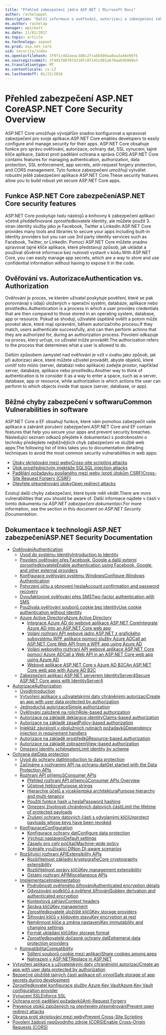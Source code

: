```yaml
---
title: "Přehled zabezpečení jádra ASP.NET | Microsoft Docs"
author: rachelappel
description: "Další informace o ověřování, autorizaci a zabezpečení základy v ASP.NET Core"
ms.author: rachelap
manager: wpickett
ms.date: 11/01/2017
ms.topic: article
ms.technology: aspnet
ms.prod: asp.net-core
uid: security/index
ms.openlocfilehash: 3f0f1c402aeac388c2fcabb509aa8aa3a46e95f5
ms.sourcegitcommit: 3f491f887074310fc0f145cd01a670aa63b969e3
ms.translationtype: MT
ms.contentlocale: cs-CZ
ms.lasthandoff: 01/22/2018
---
```

# <a name="aspnet-core-security-overview"></a><span data-ttu-id="5297c-103">Přehled zabezpečení ASP.NET Core</span><span class="sxs-lookup"><span data-stu-id="5297c-103">ASP.NET Core Security Overview</span></span>

<span data-ttu-id="5297c-104">ASP.NET Core umožňuje vývojářům snadno konfigurovat a spravovat zabezpečení pro svoje aplikace.</span><span class="sxs-lookup"><span data-stu-id="5297c-104">ASP.NET Core enables developers to easily configure and manage security for their apps.</span></span> <span data-ttu-id="5297c-105">ASP.NET Core obsahuje funkce pro správu ověřování, autorizace, ochrany dat, SSL vynucení, tajné klíče aplikace, žádost proti padělání ochrana a správa CORS.</span><span class="sxs-lookup"><span data-stu-id="5297c-105">ASP.NET Core contains features for managing authentication, authorization, data protection, SSL enforcement, app secrets, anti-request forgery protection, and CORS management.</span></span> <span data-ttu-id="5297c-106">Tyto funkce zabezpečení umožňují vytvářet robustní ještě zabezpečení aplikace ASP.NET Core.</span><span class="sxs-lookup"><span data-stu-id="5297c-106">These security features allow you to build robust yet secure ASP.NET Core apps.</span></span> 

## <a name="aspnet-core-security-features"></a><span data-ttu-id="5297c-107">Funkce ASP.NET Core zabezpečení</span><span class="sxs-lookup"><span data-stu-id="5297c-107">ASP.NET Core security features</span></span>

<span data-ttu-id="5297c-108">ASP.NET Core poskytuje řadu nástrojů a knihovny k zabezpečení aplikací včetně předdefinované zprostředkovatele Identity, ale můžete použít 3. stran identity služby jako je Facebook, Twitter a LinkedIn.</span><span class="sxs-lookup"><span data-stu-id="5297c-108">ASP.NET Core provides many tools and libraries to secure your apps including built-in Identity providers but you can use 3rd party identity services such as Facebook, Twitter, or LinkedIn.</span></span> <span data-ttu-id="5297c-109">Pomocí ASP.NET Core můžete snadno spravovat tajné klíče aplikace, které představují způsob, jak ukládat a používat důvěrné informace bez nutnosti vystavit v kódu.</span><span class="sxs-lookup"><span data-stu-id="5297c-109">With ASP.NET Core, you can easily manage app secrets, which are a way to store and use confidential information without having to expose it in the code.</span></span> 

## <a name="authentication-vs-authorization"></a><span data-ttu-id="5297c-110">Ověřování vs. Autorizace</span><span class="sxs-lookup"><span data-stu-id="5297c-110">Authentication vs. Authorization</span></span>

<span data-ttu-id="5297c-111">Ověřování je proces, ve kterém uživatel poskytuje pověření, které se pak porovnávají s údajů uložených v operační systém, databáze, aplikace nebo prostředku.</span><span class="sxs-lookup"><span data-stu-id="5297c-111">Authentication is a process in which a user provides credentials that are then compared to those stored in an operating system, database, app or resource.</span></span> <span data-ttu-id="5297c-112">Pokud se shodují, uživatelé úspěšně ověřit a potom může provést akce, které mají oprávnění, během autorizačního procesu.</span><span class="sxs-lookup"><span data-stu-id="5297c-112">If they match, users authenticate successfully, and can then perform actions that they are authorized for, during an authorization process.</span></span> <span data-ttu-id="5297c-113">Povolení odkazuje na proces, který určuje, co uživatel může provádět.</span><span class="sxs-lookup"><span data-stu-id="5297c-113">The authorization refers to the process that determines what a user is allowed to do.</span></span> 

<span data-ttu-id="5297c-114">Dalším způsobem zamyslet nad ověřování je vzít v úvahu jako způsob, jak při autorizaci akce, které můžete uživatel provádět, abyste objektů, které uvnitř toto místo (server, databázi nebo aplikace) zadejte prostor, například server, databáze, aplikace nebo prostředku.</span><span class="sxs-lookup"><span data-stu-id="5297c-114">Another way to think of authentication is to consider it as a way to enter a space, such as a server, database, app or resource, while authorization is which actions the user can perform to which objects inside that space (server, database, or app).</span></span>

## <a name="common-vulnerabilities-in-software"></a><span data-ttu-id="5297c-115">Běžné chyby zabezpečení v softwaru</span><span class="sxs-lookup"><span data-stu-id="5297c-115">Common Vulnerabilities in software</span></span>

<span data-ttu-id="5297c-116">ASP.NET Core a EF obsahují funkce, které vám pomohou zabezpečit vaše aplikace a zabránit porušení zabezpečení.</span><span class="sxs-lookup"><span data-stu-id="5297c-116">ASP.NET Core and EF contain features that help you secure your apps and prevent security breaches.</span></span> <span data-ttu-id="5297c-117">Následující seznam odkazů přejdete k dokumentaci s podrobnostmi o techniky předejdete nejběžnějších chyb zabezpečení ve službě web apps:</span><span class="sxs-lookup"><span data-stu-id="5297c-117">The following list of links takes you to documentation detailing techniques to avoid the most common security vulnerabilities in web apps:</span></span>

* [<span data-ttu-id="5297c-118">Útoky skriptování mezi weby</span><span class="sxs-lookup"><span data-stu-id="5297c-118">Cross-site scripting attacks</span></span>](https://docs.microsoft.com/aspnet/core/security/cross-site-scripting)
* [<span data-ttu-id="5297c-119">Útok prostřednictvím injektáže SQL</span><span class="sxs-lookup"><span data-stu-id="5297c-119">SQL injection attacks</span></span>](https://docs.microsoft.com/ef/core/querying/raw-sql)
* [<span data-ttu-id="5297c-120">Padělání požadavku posílaného mezi weby (proti útokům CSRF)</span><span class="sxs-lookup"><span data-stu-id="5297c-120">Cross-Site Request Forgery (CSRF)</span></span>](https://docs.microsoft.com/aspnet/core/security/anti-request-forgery)
* [<span data-ttu-id="5297c-121">Otevřete přesměrování útoky</span><span class="sxs-lookup"><span data-stu-id="5297c-121">Open redirect attacks</span></span>](https://docs.microsoft.com/aspnet/core/security/preventing-open-redirects)

<span data-ttu-id="5297c-122">Existují další chyby zabezpečení, které byste měli vědět.</span><span class="sxs-lookup"><span data-stu-id="5297c-122">There are more vulnerabilities that you should be aware of.</span></span> <span data-ttu-id="5297c-123">Další informace najdete v části v tomto dokumentu na *ASP.NET zabezpečení dokumentaci*.</span><span class="sxs-lookup"><span data-stu-id="5297c-123">For more information, see the section in this document on *ASP.NET Security Documentation*.</span></span> 

## <a name="aspnet-security-documentation"></a><span data-ttu-id="5297c-124">Dokumentace k technologii ASP.NET zabezpečení</span><span class="sxs-lookup"><span data-stu-id="5297c-124">ASP.NET Security Documentation</span></span>

*   [<span data-ttu-id="5297c-125">Ověřování</span><span class="sxs-lookup"><span data-stu-id="5297c-125">Authentication</span></span>](authentication/index.md)
    *   [<span data-ttu-id="5297c-126">Úvod do systému Identity</span><span class="sxs-lookup"><span data-stu-id="5297c-126">Introduction to Identity</span></span>](authentication/identity.md)
    *   [<span data-ttu-id="5297c-127">Povolení ověřování přes Facebook, Google a další externí zprostředkovatele</span><span class="sxs-lookup"><span data-stu-id="5297c-127">Enable authentication using Facebook, Google, and other external providers</span></span>](authentication/social/index.md)
    * [<span data-ttu-id="5297c-128">Konfigurace ověřování systému Windows</span><span class="sxs-lookup"><span data-stu-id="5297c-128">Configure Windows Authentication</span></span>](authentication/windowsauth.md)
    *   [<span data-ttu-id="5297c-129">Potvrzení účtu a obnovení hesla</span><span class="sxs-lookup"><span data-stu-id="5297c-129">Account confirmation and password recovery</span></span>](authentication/accconfirm.md)
    *   [<span data-ttu-id="5297c-130">Dvoufaktorové ověřování přes SMS</span><span class="sxs-lookup"><span data-stu-id="5297c-130">Two-factor authentication with SMS</span></span>](authentication/2fa.md) 
    *   [<span data-ttu-id="5297c-131">Používala ověřování souborů cookie bez Identity</span><span class="sxs-lookup"><span data-stu-id="5297c-131">Use cookie authentication without Identity</span></span>](authentication/cookie.md)
    *   [<span data-ttu-id="5297c-132">Azure Active Directory</span><span class="sxs-lookup"><span data-stu-id="5297c-132">Azure Active Directory</span></span>](authentication/azure-active-directory/index.md)
        *   [<span data-ttu-id="5297c-133">Integrace Azure AD do webové aplikace ASP.NET Core</span><span class="sxs-lookup"><span data-stu-id="5297c-133">Integrate Azure AD into an ASP.NET Core web app</span></span>](https://azure.microsoft.com/documentation/samples/active-directory-dotnet-webapp-openidconnect-aspnetcore/)
        *   [<span data-ttu-id="5297c-134">Volání rozhraní API webové jádro ASP.NET z grafického subsystému WPF aplikace pomocí služby Azure AD</span><span class="sxs-lookup"><span data-stu-id="5297c-134">Call an ASP.NET Core Web API from a WPF app using Azure AD</span></span>](https://azure.microsoft.com/documentation/samples/active-directory-dotnet-native-aspnetcore/)
        *   [<span data-ttu-id="5297c-135">Volání webového rozhraní API webové aplikace ASP.NET Core pomocí Azure AD</span><span class="sxs-lookup"><span data-stu-id="5297c-135">Call a Web API in an ASP.NET Core web app using Azure AD</span></span>](https://azure.microsoft.com/documentation/samples/active-directory-dotnet-webapp-webapi-openidconnect-aspnetcore/)
        *   [<span data-ttu-id="5297c-136">Webové aplikace ASP.NET Core s Azure AD B2C</span><span class="sxs-lookup"><span data-stu-id="5297c-136">An ASP.NET Core web app with Azure AD B2C</span></span>](https://azure.microsoft.com/resources/samples/active-directory-b2c-dotnetcore-webapp/)
    *   [<span data-ttu-id="5297c-137">Zabezpečení aplikací ASP.NET serverem IdentityServer4</span><span class="sxs-lookup"><span data-stu-id="5297c-137">Secure ASP.NET Core apps with IdentityServer4</span></span>](https://identityserver4.readthedocs.io)
*   [<span data-ttu-id="5297c-138">Autorizace</span><span class="sxs-lookup"><span data-stu-id="5297c-138">Authorization</span></span>](authorization/index.md)
    *   [<span data-ttu-id="5297c-139">Úvod</span><span class="sxs-lookup"><span data-stu-id="5297c-139">Introduction</span></span>](authorization/introduction.md)
    *   [<span data-ttu-id="5297c-140">Vytvoření aplikace s uživatelskými daty chráněnými autorizací</span><span class="sxs-lookup"><span data-stu-id="5297c-140">Create an app with user data protected by authorization</span></span>](xref:security/authorization/secure-data)
    *   [<span data-ttu-id="5297c-141">Jednoduchá autorizace</span><span class="sxs-lookup"><span data-stu-id="5297c-141">Simple authorization</span></span>](authorization/simple.md)
    *   [<span data-ttu-id="5297c-142">Ověřování založené na rolích</span><span class="sxs-lookup"><span data-stu-id="5297c-142">Role-based authorization</span></span>](authorization/roles.md)
    *   [<span data-ttu-id="5297c-143">Autorizace na základě deklarace identity</span><span class="sxs-lookup"><span data-stu-id="5297c-143">Claims-based authorization</span></span>](authorization/claims.md)
    *   [<span data-ttu-id="5297c-144">Autorizace na základě zásad</span><span class="sxs-lookup"><span data-stu-id="5297c-144">Policy-based authorization</span></span>](authorization/policies.md)
    *   [<span data-ttu-id="5297c-145">Injektáž závislostí v obslužných rutinách požadavků</span><span class="sxs-lookup"><span data-stu-id="5297c-145">Dependency injection in requirement handlers</span></span>](authorization/dependencyinjection.md)
    *   [<span data-ttu-id="5297c-146">Autorizace na základě prostředků</span><span class="sxs-lookup"><span data-stu-id="5297c-146">Resource-based authorization</span></span>](authorization/resourcebased.md)
    *   [<span data-ttu-id="5297c-147">Autorizace na základě zobrazení</span><span class="sxs-lookup"><span data-stu-id="5297c-147">View-based authorization</span></span>](authorization/views.md)
    *   [<span data-ttu-id="5297c-148">Omezení identity schématem</span><span class="sxs-lookup"><span data-stu-id="5297c-148">Limit identity by scheme</span></span>](authorization/limitingidentitybyscheme.md)
*   [<span data-ttu-id="5297c-149">Ochrana dat</span><span class="sxs-lookup"><span data-stu-id="5297c-149">Data protection</span></span>](data-protection/index.md)
    *   [<span data-ttu-id="5297c-150">Úvod do ochrany dat</span><span class="sxs-lookup"><span data-stu-id="5297c-150">Introduction to data protection</span></span>](data-protection/introduction.md)
    *   [<span data-ttu-id="5297c-151">Začínáme s rozhraními API na ochranu dat</span><span class="sxs-lookup"><span data-stu-id="5297c-151">Get started with the Data Protection APIs</span></span>](data-protection/using-data-protection.md)
    *   [<span data-ttu-id="5297c-152">Rozhraní API příjemců</span><span class="sxs-lookup"><span data-stu-id="5297c-152">Consumer APIs</span></span>](data-protection/consumer-apis/index.md)
        *   [<span data-ttu-id="5297c-153">Přehled rozhraní API příjemců</span><span class="sxs-lookup"><span data-stu-id="5297c-153">Consumer APIs Overview</span></span>](data-protection/consumer-apis/overview.md)
        *   [<span data-ttu-id="5297c-154">Účelové řetězce</span><span class="sxs-lookup"><span data-stu-id="5297c-154">Purpose strings</span></span>](data-protection/consumer-apis/purpose-strings.md)
        *   [<span data-ttu-id="5297c-155">Hierarchie účelů a víceklientská architektura</span><span class="sxs-lookup"><span data-stu-id="5297c-155">Purpose hierarchy and multi-tenancy</span></span>](data-protection/consumer-apis/purpose-strings-multitenancy.md)
        *   [<span data-ttu-id="5297c-156">Použití funkce hash u hesla</span><span class="sxs-lookup"><span data-stu-id="5297c-156">Password hashing</span></span>](data-protection/consumer-apis/password-hashing.md)
        *   [<span data-ttu-id="5297c-157">Omezení životnosti chráněných datových částí</span><span class="sxs-lookup"><span data-stu-id="5297c-157">Limit the lifetime of protected payloads</span></span>](data-protection/consumer-apis/limited-lifetime-payloads.md)
        *   [<span data-ttu-id="5297c-158">Zrušení ochrany datových částí s odvolanými klíči</span><span class="sxs-lookup"><span data-stu-id="5297c-158">Unprotect payloads whose keys have been revoked</span></span>](data-protection/consumer-apis/dangerous-unprotect.md)
    *   [<span data-ttu-id="5297c-159">Konfigurace</span><span class="sxs-lookup"><span data-stu-id="5297c-159">Configuration</span></span>](data-protection/configuration/index.md)
        *   [<span data-ttu-id="5297c-160">Konfigurace ochrany dat</span><span class="sxs-lookup"><span data-stu-id="5297c-160">Configure data protection</span></span>](data-protection/configuration/overview.md)
        *   [<span data-ttu-id="5297c-161">Výchozí nastavení</span><span class="sxs-lookup"><span data-stu-id="5297c-161">Default settings</span></span>](data-protection/configuration/default-settings.md)
        *   [<span data-ttu-id="5297c-162">Zásady pro celý počítač</span><span class="sxs-lookup"><span data-stu-id="5297c-162">Machine-wide policy</span></span>](data-protection/configuration/machine-wide-policy.md)
        *   [<span data-ttu-id="5297c-163">Scénáře využívající DI</span><span class="sxs-lookup"><span data-stu-id="5297c-163">Non DI-aware scenarios</span></span>](data-protection/configuration/non-di-scenarios.md)
    *   [<span data-ttu-id="5297c-164">Rozšiřující rozhraní API</span><span class="sxs-lookup"><span data-stu-id="5297c-164">Extensibility APIs</span></span>](data-protection/extensibility/index.md)
        *   [<span data-ttu-id="5297c-165">Rozšiřitelnost základní kryptografie</span><span class="sxs-lookup"><span data-stu-id="5297c-165">Core cryptography extensibility</span></span>](data-protection/extensibility/core-crypto.md)
        *   [<span data-ttu-id="5297c-166">Rozšiřitelnost správy klíčů</span><span class="sxs-lookup"><span data-stu-id="5297c-166">Key management extensibility</span></span>](data-protection/extensibility/key-management.md)
        *   [<span data-ttu-id="5297c-167">Ostatní rozhraní API</span><span class="sxs-lookup"><span data-stu-id="5297c-167">Miscellaneous APIs</span></span>](data-protection/extensibility/misc-apis.md)
    *   [<span data-ttu-id="5297c-168">Implementace</span><span class="sxs-lookup"><span data-stu-id="5297c-168">Implementation</span></span>](data-protection/implementation/index.md)
        *   [<span data-ttu-id="5297c-169">Podrobnosti ověřeného šifrování</span><span class="sxs-lookup"><span data-stu-id="5297c-169">Authenticated encryption details</span></span>](data-protection/implementation/authenticated-encryption-details.md)
        *   [<span data-ttu-id="5297c-170">Odvozování podklíčů a ověřené šifrování</span><span class="sxs-lookup"><span data-stu-id="5297c-170">Subkey derivation and authenticated encryption</span></span>](data-protection/implementation/subkeyderivation.md)
        *   [<span data-ttu-id="5297c-171">Kontextová záhlaví</span><span class="sxs-lookup"><span data-stu-id="5297c-171">Context headers</span></span>](data-protection/implementation/context-headers.md)
        *   [<span data-ttu-id="5297c-172">Správa klíčů</span><span class="sxs-lookup"><span data-stu-id="5297c-172">Key management</span></span>](data-protection/implementation/key-management.md)
        *   [<span data-ttu-id="5297c-173">Zprostředkovatelé úložiště klíčů</span><span class="sxs-lookup"><span data-stu-id="5297c-173">Key storage providers</span></span>](data-protection/implementation/key-storage-providers.md)
        *   [<span data-ttu-id="5297c-174">Šifrování klíčů v klidovém stavu</span><span class="sxs-lookup"><span data-stu-id="5297c-174">Key encryption at rest</span></span>](data-protection/implementation/key-encryption-at-rest.md)
        *   [<span data-ttu-id="5297c-175">Neměnnost klíče a změna nastavení</span><span class="sxs-lookup"><span data-stu-id="5297c-175">Key immutability and changing settings</span></span>](data-protection/implementation/key-immutability.md)
        *   [<span data-ttu-id="5297c-176">Formát ukládání klíčů</span><span class="sxs-lookup"><span data-stu-id="5297c-176">Key storage format</span></span>](data-protection/implementation/key-storage-format.md)
        *   [<span data-ttu-id="5297c-177">Zprostředkovatelé dočasné ochrany dat</span><span class="sxs-lookup"><span data-stu-id="5297c-177">Ephemeral data protection providers</span></span>](data-protection/implementation/key-storage-ephemeral.md)
    *   [<span data-ttu-id="5297c-178">Kompatibilita</span><span class="sxs-lookup"><span data-stu-id="5297c-178">Compatibility</span></span>](data-protection/compatibility/index.md)
        *   [<span data-ttu-id="5297c-179">Sdílení souborů cookie mezi aplikací</span><span class="sxs-lookup"><span data-stu-id="5297c-179">Share cookies among apps</span></span>](data-protection/compatibility/cookie-sharing.md)
        *   [<span data-ttu-id="5297c-180">Nahrazení <machineKey> v ASP.NET</span><span class="sxs-lookup"><span data-stu-id="5297c-180">Replace <machineKey> in ASP.NET</span></span>](data-protection/compatibility/replacing-machinekey.md)
*   [<span data-ttu-id="5297c-181">Vytvoření aplikace s uživatelskými daty chráněnými autorizací</span><span class="sxs-lookup"><span data-stu-id="5297c-181">Create an app with user data protected by authorization</span></span>](xref:security/authorization/secure-data)
*   [<span data-ttu-id="5297c-182">Bezpečné úložiště tajných částí aplikace při vývoji</span><span class="sxs-lookup"><span data-stu-id="5297c-182">Safe storage of app secrets during development</span></span>](app-secrets.md)
*   [<span data-ttu-id="5297c-183">Zprostředkovatel konfigurace služby Azure Key Vault</span><span class="sxs-lookup"><span data-stu-id="5297c-183">Azure Key Vault configuration provider</span></span>](key-vault-configuration.md)
*   [<span data-ttu-id="5297c-184">Vynucení SSL</span><span class="sxs-lookup"><span data-stu-id="5297c-184">Enforce SSL</span></span>](enforcing-ssl.md)
*   [<span data-ttu-id="5297c-185">Ochrana proti padělání požadavků</span><span class="sxs-lookup"><span data-stu-id="5297c-185">Anti-Request Forgery</span></span>](anti-request-forgery.md)
*   [<span data-ttu-id="5297c-186">Prevence útoků založených na otevřeném přesměrování</span><span class="sxs-lookup"><span data-stu-id="5297c-186">Prevent open redirect attacks</span></span>](preventing-open-redirects.md)
*   [<span data-ttu-id="5297c-187">Obrana proti skriptování mezi weby</span><span class="sxs-lookup"><span data-stu-id="5297c-187">Prevent Cross-Site Scripting</span></span>](cross-site-scripting.md)
*   [<span data-ttu-id="5297c-188">Povolení žádostí nepůvodního zdroje (CORS)</span><span class="sxs-lookup"><span data-stu-id="5297c-188">Enable Cross-Origin Requests (CORS)</span></span>](cors.md)
